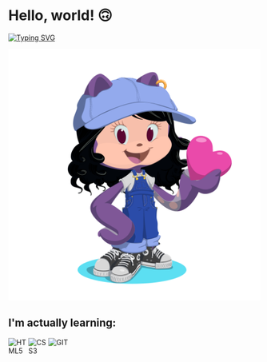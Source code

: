 # Hello, world! 🙃

<a href="https://git.io/typing-svg"><img src="https://readme-typing-svg.demolab.com?font=+JetBrains+Mono+&pause=1000&color=BF2EF0&left=true&width=440&height=45&lines=My+name+is+Jéssica.;But+you+also+can+call+me+Jessie.;Beginner+in+everything...;I'm+venturing+into+programming." alt="Typing SVG" /></a>

<img src="https://github.com/JessieLinne/jessielinne/blob/main/assets/octocat-1727473040787.png" alt="octocat girl">

## I'm actually learning:
<img width="40px" align="left" src="https://cdn.jsdelivr.net/gh/devicons/devicon@latest/icons/html5/html5-original.svg" title="HTML5"/>       
<img  width="40px" align="left" src="https://cdn.jsdelivr.net/gh/devicons/devicon@latest/icons/css3/css3-original.svg" title="CSS3"/>         
<img width="40px" align="left" src="https://cdn.jsdelivr.net/gh/devicons/devicon@latest/icons/git/git-original.svg" title="GIT"/>


